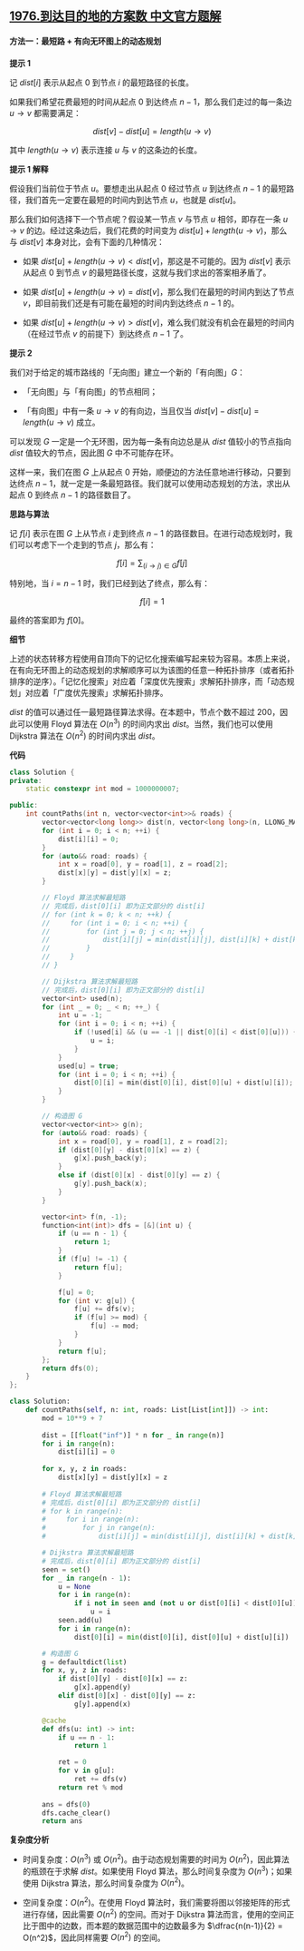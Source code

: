 ## [1976.到达目的地的方案数 中文官方题解](https://leetcode.cn/problems/number-of-ways-to-arrive-at-destination/solutions/100000/dao-da-mu-de-di-de-fang-an-shu-by-leetco-5ptp)
#### 方法一：最短路 + 有向无环图上的动态规划

**提示 $1$**

记 $\textit{dist}[i]$ 表示从起点 $0$ 到节点 $i$ 的最短路径的长度。

如果我们希望花费最短的时间从起点 $0$ 到达终点 $n-1$，那么我们走过的每一条边 $u \to v$ 都需要满足：

$$
\textit{dist}[v] - \textit{dist}[u] = \textit{length}(u \to v)
$$

其中 $\textit{length}(u \to v)$ 表示连接 $u$ 与 $v$ 的这条边的长度。

**提示 $1$ 解释**

假设我们当前位于节点 $u$。要想走出从起点 $0$ 经过节点 $u$ 到达终点 $n-1$ 的最短路径，我们首先一定要在最短的时间内到达节点 $u$，也就是 $\textit{dist}[u]$。

那么我们如何选择下一个节点呢？假设某一节点 $v$ 与节点 $u$ 相邻，即存在一条 $u \to v$ 的边。经过这条边后，我们花费的时间变为 $\textit{dist}[u] + \textit{length}(u \to v)$，那么与 $\textit{dist}[v]$ 本身对比，会有下面的几种情况：

- 如果 $\textit{dist}[u] + \textit{length}(u \to v) < \textit{dist}[v]$，那这是不可能的。因为 $\textit{dist}[v]$ 表示从起点 $0$ 到节点 $v$ 的最短路径长度，这就与我们求出的答案相矛盾了。

- 如果 $\textit{dist}[u] + \textit{length}(u \to v) = \textit{dist}[v]$，那么我们在最短的时间内到达了节点 $v$，即目前我们还是有可能在最短的时间内到达终点 $n-1$ 的。

- 如果 $\textit{dist}[u] + \textit{length}(u \to v) > \textit{dist}[v]$，难么我们就没有机会在最短的时间内（在经过节点 $v$ 的前提下）到达终点 $n-1$ 了。

**提示 $2$**

我们对于给定的城市路线的「无向图」建立一个新的「有向图」$G$：

- 「无向图」与「有向图」的节点相同；

- 「有向图」中有一条 $u \to v$ 的有向边，当且仅当 $\textit{dist}[v] - \textit{dist}[u] = \textit{length}(u \to v)$ 成立。

可以发现 $G$ 一定是一个无环图，因为每一条有向边总是从 $\textit{dist}$ 值较小的节点指向 $\textit{dist}$ 值较大的节点，因此图 $G$ 中不可能存在环。

这样一来，我们在图 $G$ 上从起点 $0$ 开始，顺便边的方法任意地进行移动，只要到达终点 $n-1$，就一定是一条最短路径。我们就可以使用动态规划的方法，求出从起点 $0$ 到终点 $n-1$ 的路径数目了。

**思路与算法**

记 $f[i]$ 表示在图 $G$ 上从节点 $i$ 走到终点 $n-1$ 的路径数目。在进行动态规划时，我们可以考虑下一个走到的节点 $j$，那么有：

$$
f[i] = \sum_{(i \to j) \in G} f[j]
$$

特别地，当 $i=n-1$ 时，我们已经到达了终点，那么有：

$$
f[i] = 1
$$

最终的答案即为 $f[0]$。

**细节**

上述的状态转移方程使用自顶向下的记忆化搜索编写起来较为容易。本质上来说，在有向无环图上的动态规划的求解顺序可以为该图的任意一种拓扑排序（或者拓扑排序的逆序）。「记忆化搜索」对应着「深度优先搜索」求解拓扑排序，而「动态规划」对应着「广度优先搜索」求解拓扑排序。

$\textit{dist}$ 的值可以通过任一最短路径算法求得。在本题中，节点个数不超过 $200$，因此可以使用 $\text{Floyd}$ 算法在 $O(n^3)$ 的时间内求出 $\textit{dist}$。当然，我们也可以使用 $\text{Dijkstra}$ 算法在 $O(n^2)$ 的时间内求出 $\textit{dist}$。

**代码**

```C++ [sol1-C++]
class Solution {
private:
    static constexpr int mod = 1000000007;

public:
    int countPaths(int n, vector<vector<int>>& roads) {
        vector<vector<long long>> dist(n, vector<long long>(n, LLONG_MAX / 2));
        for (int i = 0; i < n; ++i) {
            dist[i][i] = 0;
        }
        for (auto&& road: roads) {
            int x = road[0], y = road[1], z = road[2];
            dist[x][y] = dist[y][x] = z;
        }

        // Floyd 算法求解最短路
        // 完成后，dist[0][i] 即为正文部分的 dist[i]
        // for (int k = 0; k < n; ++k) {
        //     for (int i = 0; i < n; ++i) {
        //         for (int j = 0; j < n; ++j) {
        //             dist[i][j] = min(dist[i][j], dist[i][k] + dist[k][j]);
        //         }
        //     }
        // }

        // Dijkstra 算法求解最短路
        // 完成后，dist[0][i] 即为正文部分的 dist[i]
        vector<int> used(n);
        for (int _ = 0; _ < n; ++_) {
            int u = -1;
            for (int i = 0; i < n; ++i) {
                if (!used[i] && (u == -1 || dist[0][i] < dist[0][u])) {
                    u = i;
                }
            }
            used[u] = true;
            for (int i = 0; i < n; ++i) {
                dist[0][i] = min(dist[0][i], dist[0][u] + dist[u][i]);
            }
        }

        // 构造图 G
        vector<vector<int>> g(n);
        for (auto&& road: roads) {
            int x = road[0], y = road[1], z = road[2];
            if (dist[0][y] - dist[0][x] == z) {
                g[x].push_back(y);
            }
            else if (dist[0][x] - dist[0][y] == z) {
                g[y].push_back(x);
            }
        }

        vector<int> f(n, -1);
        function<int(int)> dfs = [&](int u) {
            if (u == n - 1) {
                return 1;
            }
            if (f[u] != -1) {
                return f[u];
            }

            f[u] = 0;
            for (int v: g[u]) {
                f[u] += dfs(v);
                if (f[u] >= mod) {
                    f[u] -= mod;
                }
            }
            return f[u];
        };
        return dfs(0);
    }
};
```

```Python [sol1-Python3]
class Solution:
    def countPaths(self, n: int, roads: List[List[int]]) -> int:
        mod = 10**9 + 7
        
        dist = [[float("inf")] * n for _ in range(n)]
        for i in range(n):
            dist[i][i] = 0
        
        for x, y, z in roads:
            dist[x][y] = dist[y][x] = z
        
        # Floyd 算法求解最短路
        # 完成后，dist[0][i] 即为正文部分的 dist[i]
        # for k in range(n):
        #     for i in range(n):
        #         for j in range(n):
        #             dist[i][j] = min(dist[i][j], dist[i][k] + dist[k][j])

        # Dijkstra 算法求解最短路
        # 完成后，dist[0][i] 即为正文部分的 dist[i]
        seen = set()
        for _ in range(n - 1):
            u = None
            for i in range(n):
                if i not in seen and (not u or dist[0][i] < dist[0][u]):
                    u = i
            seen.add(u)
            for i in range(n):
                dist[0][i] = min(dist[0][i], dist[0][u] + dist[u][i])

        # 构造图 G
        g = defaultdict(list)
        for x, y, z in roads:
            if dist[0][y] - dist[0][x] == z:
                g[x].append(y)
            elif dist[0][x] - dist[0][y] == z:
                g[y].append(x)

        @cache
        def dfs(u: int) -> int:
            if u == n - 1:
                return 1

            ret = 0
            for v in g[u]:
                ret += dfs(v)
            return ret % mod
        
        ans = dfs(0)
        dfs.cache_clear()
        return ans
```

**复杂度分析**

- 时间复杂度：$O(n^3)$ 或 $O(n^2)$。由于动态规划需要的时间为 $O(n^2)$，因此算法的瓶颈在于求解 $\textit{dist}$。如果使用 $\text{Floyd}$ 算法，那么时间复杂度为 $O(n^3)$；如果使用 $\text{Dijkstra}$ 算法，那么时间复杂度为 $O(n^2)$。

- 空间复杂度：$O(n^2)$。在使用 $\text{Floyd}$ 算法时，我们需要将图以邻接矩阵的形式进行存储，因此需要 $O(n^2)$ 的空间。而对于 $\text{Dijkstra}$ 算法而言，使用的空间正比于图中的边数，而本题的数据范围中的边数最多为 $\dfrac{n(n-1)}{2} = O(n^2)$，因此同样需要 $O(n^2)$ 的空间。